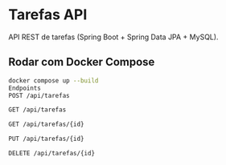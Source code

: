 # Tarefas API
API REST de tarefas (Spring Boot + Spring Data JPA + MySQL).

## Rodar com Docker Compose
```bash
docker compose up --build
Endpoints
POST /api/tarefas

GET /api/tarefas

GET /api/tarefas/{id}

PUT /api/tarefas/{id}

DELETE /api/tarefas/{id}

